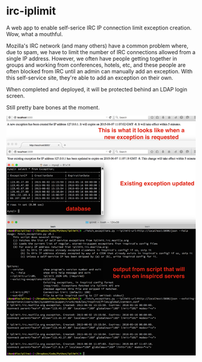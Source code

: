irc-iplimit
===========

A web app to enable self-serice IRC IP connection limit exception creation. Wow, what a mouthful.

Mozilla's IRC network (and many others) have a common problem where, due to spam, we have to limit the number of IRC connections allowed from a single IP address. However, we often have people getting together in groups and working from conferences, hotels, etc, and these people are often blocked from IRC until
an admin can manually add an exception. With this self-service site, they're able to add an exception on their own.

When completed and deployed, it will be protected behind an LDAP login screen.

Still pretty bare bones at the moment.

![Screenshot of iplimit in action](/screenshot.png?raw=true "iplimit in action")

